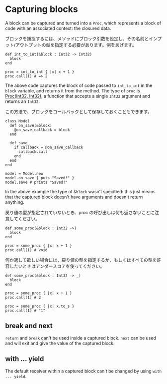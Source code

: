 # Capturing blocks

A block can be captured and turned into a `Proc`, which represents a block of code with an associated context: the closured data.

ブロックを捕捉するには、メソッドにブロック引数を設定し、その名前とインプット/アウトプットの型を指定する必要があります。例をあげます。

```crystal
def int_to_int(&block : Int32 -> Int32)
  block
end

proc = int_to_int { |x| x + 1 }
proc.call(1) # => 2
```

The above code captures the block of code passed to `int_to_int` in the `block` variable, and returns it from the method. The type of `proc` is [Proc(Int32, Int32)](http://crystal-lang.org/api/Proc.html), a function that accepts a single `Int32` argument and returns an `Int32`.

この方法で、ブロックをコールバックとして保存しておくこともできます。

```crystal
class Model
  def on_save(&block)
    @on_save_callback = block
  end

  def save
    if callback = @on_save_callback
      callback.call
    end
  end
end

model = Model.new
model.on_save { puts "Saved!" }
model.save # prints "Saved!"
```

In the above example the type of `&block` wasn't specified: this just means that the captured block doesn't have arguments and doesn't return anything.

戻り値の型が指定されていないとき、proc の呼び出しは何も返さないことに注意してください。

```crystal
def some_proc(&block : Int32 ->)
  block
end

proc = some_proc { |x| x + 1 }
proc.call(1) # void
```

何か返して欲しい場合には、戻り値の型を指定するか、もしくはすべての型を許容したいときはアンダースコアを使ってください。

```crystal
def some_proc(&block : Int32 -> _)
  block
end

proc = some_proc { |x| x + 1 }
proc.call(1) # 2

proc = some_proc { |x| x.to_s }
proc.call(1) # "1"
```

## break and next

`return` and `break` can't be used inside a captured block. `next` can be used and will exit and give the value of the captured block.

## with ... yield

The default receiver within a captured block can't be changed by using `with ... yield`.
